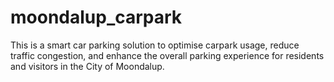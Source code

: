 # moondalup_carpark
This is a smart car parking solution to optimise carpark usage, reduce traffic congestion, and enhance the overall parking experience for residents and visitors in the City of Moondalup.
